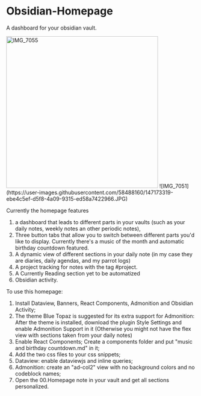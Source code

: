 # Obsidian-Homepage
A dashboard for your obsidian vault.


<img width="403" alt="IMG_7055" src="https://user-images.githubusercontent.com/58488160/147173306-3bdd2289-6dd1-4603-9ba7-24d8510dd29f.PNG">
![IMG_7051](https://user-images.githubusercontent.com/58488160/147173319-ebe4c5ef-d5f8-4a09-9315-ed58a7422966.JPG)


Currently the homepage features 
1. a dashboard that leads to different parts in your vaults (such as your daily notes, weekly notes an other periodic notes), 
2. Three button tabs that allow you to switch between different parts you'd like to display. Currently there's a music of the month and automatic birthday countdown featured.  
3. A dynamic view of different sections in your daily note (in my case they are diaries, daily agendas, and my parrot logs)
4. A project tracking for notes with the tag #project.
5. A Currently Reading section yet to be automatized
6. Obsidian activity.


To use this homepage:

1. Install Dataview, Banners, React Components, Admonition and Obsidian Activity;
2. The theme Blue Topaz is suggested for its extra support for Admonition: After the theme is installed, download the plugin Style Settings and enable Admonition Support in it (Otherwise you might not have the flex view with sections taken from your daily notes)
3. Enable React Components; Create a components folder and put "music and birthday countdown.md" in it;
4. Add the two css files to your css snippets;
5. Dataview: enable dataviewjs and inline queries;
6. Admonition: create an "ad-col2" view with no background colors and no codeblock names;
7. Open the 00.Homepage note in your vault and get all sections personalized. 
